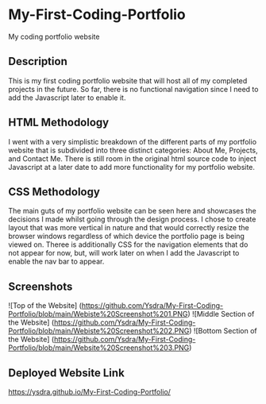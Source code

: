 # My-First-Coding-Portfolio
My coding portfolio website

## Description
This is my first coding portfolio website that will host all of my completed projects in the future. So far, there is no functional navigation since I need to add the Javascript later to enable it. 

## HTML Methodology
I went with a very simplistic breakdown of the different parts of my portfolio website that is subdivided into three distinct categories: About Me, Projects, and Contact Me. There is still room in the original html source code to inject Javascript at a later date to add more functionality for my portfolio website. 

## CSS Methodology
The main guts of my portfolio website can be seen here and showcases the decisions I made whilst going through the design process. I chose to create layout that was more vertical in nature and that would correctly resize the browser windows regardless of which device the portfolio page is being viewed on. Theree is additionally CSS for the navigation elements that do not appear for now, but, will work later on when I add the Javascript to enable the nav bar to appear. 

## Screenshots 

![Top of the Website] (https://github.com/Ysdra/My-First-Coding-Portfolio/blob/main/Webiste%20Screenshot%201.PNG)
![Middle Section of the Website] (https://github.com/Ysdra/My-First-Coding-Portfolio/blob/main/Webiste%20Screenshot%202.PNG)
![Bottom Section of the Website] (https://github.com/Ysdra/My-First-Coding-Portfolio/blob/main/Website%20Screenshot%203.PNG)

## Deployed Website Link
https://ysdra.github.io/My-First-Coding-Portfolio/


